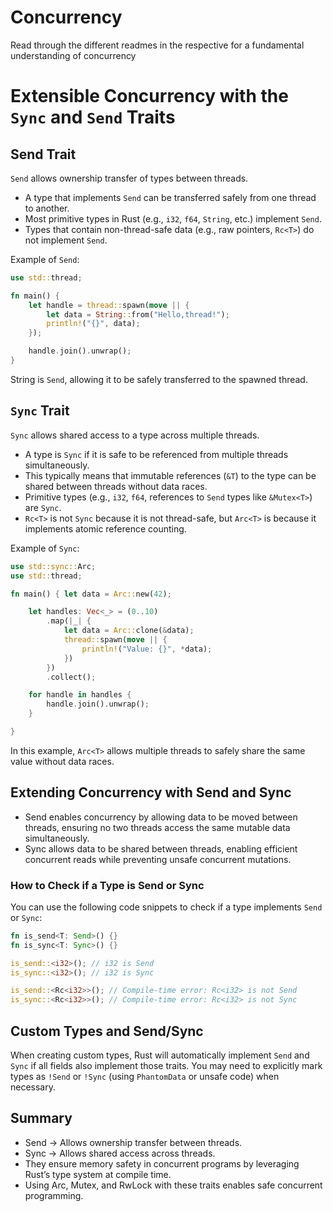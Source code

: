 # Concurrency

Read through the different readmes in the respective for a fundamental
understanding of concurrency

# Extensible Concurrency with the `Sync` and `Send` Traits

## Send Trait

`Send` allows ownership transfer of types between threads.

- A type that implements `Send` can be transferred safely from one thread to
  another.
- Most primitive types in Rust (e.g., `i32`, `f64`, `String`, etc.) implement
  `Send`.
- Types that contain non-thread-safe data (e.g., raw pointers, `Rc<T>`) do not
  implement `Send`.

Example of `Send`:

```rust
use std::thread;

fn main() {
    let handle = thread::spawn(move || {
        let data = String::from("Hello,thread!");
        println!("{}", data);
    });

    handle.join().unwrap();
}
```

String is `Send`, allowing it to be safely transferred to the spawned thread.

## `Sync` Trait

`Sync` allows shared access to a type across multiple threads.

- A type is `Sync` if it is safe to be referenced from multiple threads
  simultaneously.
- This typically means that immutable references (`&T`) to the type can be
  shared between threads without data races.
- Primitive types (e.g., `i32`, `f64`, references to `Send` types like
  `&Mutex<T>`) are `Sync`.
- `Rc<T>` is not `Sync` because it is not thread-safe, but `Arc<T>` is because
  it implements atomic reference counting.

Example of `Sync`:

```rust
use std::sync::Arc;
use std::thread;

fn main() { let data = Arc::new(42);

    let handles: Vec<_> = (0..10)
        .map(|_| {
            let data = Arc::clone(&data);
            thread::spawn(move || {
                println!("Value: {}", *data);
            })
        })
        .collect();

    for handle in handles {
        handle.join().unwrap();
    }

}
```

In this example, `Arc<T>` allows multiple threads to safely share the same value
without data races.

## Extending Concurrency with Send and Sync

- Send enables concurrency by allowing data to be moved between threads,
  ensuring no two threads access the same mutable data simultaneously.
- Sync allows data to be shared between threads, enabling efficient concurrent
  reads while preventing unsafe concurrent mutations.

### How to Check if a Type is Send or Sync

You can use the following code snippets to check if a type implements `Send` or
`Sync`:

```rust
fn is_send<T: Send>() {}
fn is_sync<T: Sync>() {}

is_send::<i32>(); // i32 is Send
is_sync::<i32>(); // i32 is Sync

is_send::<Rc<i32>>(); // Compile-time error: Rc<i32> is not Send
is_sync::<Rc<i32>>(); // Compile-time error: Rc<i32> is not Sync
```

## Custom Types and Send/Sync

When creating custom types, Rust will automatically implement `Send` and `Sync`
if all fields also implement those traits. You may need to explicitly mark types
as `!Send` or `!Sync` (using `PhantomData` or unsafe code) when necessary.

## Summary

- Send → Allows ownership transfer between threads.
- Sync → Allows shared access across threads.
- They ensure memory safety in concurrent programs by leveraging Rust’s type
  system at compile time.
- Using Arc, Mutex, and RwLock with these traits enables safe concurrent
  programming.

